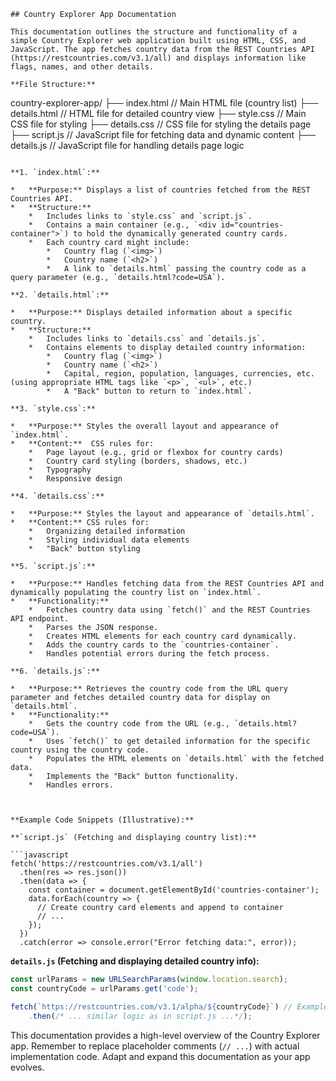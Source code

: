 ```
## Country Explorer App Documentation

This documentation outlines the structure and functionality of a simple Country Explorer web application built using HTML, CSS, and JavaScript. The app fetches country data from the REST Countries API (https://restcountries.com/v3.1/all) and displays information like flags, names, and other details.

**File Structure:**

```
country-explorer-app/
├── index.html       // Main HTML file (country list)
├── details.html    // HTML file for detailed country view
├── style.css       // Main CSS file for styling
├── details.css     // CSS file for styling the details page
├── script.js       // JavaScript file for fetching data and dynamic content
├── details.js      // JavaScript file for handling details page logic
```

**1. `index.html`:**

*   **Purpose:** Displays a list of countries fetched from the REST Countries API.
*   **Structure:**
    *   Includes links to `style.css` and `script.js`.
    *   Contains a main container (e.g., `<div id="countries-container">`) to hold the dynamically generated country cards.
    *   Each country card might include:
        *   Country flag (`<img>`)
        *   Country name (`<h2>`)
        *   A link to `details.html` passing the country code as a query parameter (e.g., `details.html?code=USA`).

**2. `details.html`:**

*   **Purpose:** Displays detailed information about a specific country.
*   **Structure:**
    *   Includes links to `details.css` and `details.js`.
    *   Contains elements to display detailed country information:
        *   Country flag (`<img>`)
        *   Country name (`<h2>`)
        *   Capital, region, population, languages, currencies, etc. (using appropriate HTML tags like `<p>`, `<ul>`, etc.)
        *   A "Back" button to return to `index.html`.

**3. `style.css`:**

*   **Purpose:** Styles the overall layout and appearance of `index.html`.
*   **Content:**  CSS rules for:
    *   Page layout (e.g., grid or flexbox for country cards)
    *   Country card styling (borders, shadows, etc.)
    *   Typography
    *   Responsive design

**4. `details.css`:**

*   **Purpose:** Styles the layout and appearance of `details.html`.
*   **Content:** CSS rules for:
    *   Organizing detailed information
    *   Styling individual data elements
    *   "Back" button styling

**5. `script.js`:**

*   **Purpose:** Handles fetching data from the REST Countries API and dynamically populating the country list on `index.html`.
*   **Functionality:**
    *   Fetches country data using `fetch()` and the REST Countries API endpoint.
    *   Parses the JSON response.
    *   Creates HTML elements for each country card dynamically.
    *   Adds the country cards to the `countries-container`.
    *   Handles potential errors during the fetch process.

**6. `details.js`:**

*   **Purpose:** Retrieves the country code from the URL query parameter and fetches detailed country data for display on `details.html`.
*   **Functionality:**
    *   Gets the country code from the URL (e.g., `details.html?code=USA`).
    *   Uses `fetch()` to get detailed information for the specific country using the country code.
    *   Populates the HTML elements on `details.html` with the fetched data.
    *   Implements the "Back" button functionality.
    *   Handles errors.



**Example Code Snippets (Illustrative):**

**`script.js` (Fetching and displaying country list):**

```javascript
fetch('https://restcountries.com/v3.1/all')
  .then(res => res.json())
  .then(data => {
    const container = document.getElementById('countries-container');
    data.forEach(country => {
      // Create country card elements and append to container
      // ...
    });
  })
  .catch(error => console.error("Error fetching data:", error));
```


**`details.js` (Fetching and displaying detailed country info):**

```javascript
const urlParams = new URLSearchParams(window.location.search);
const countryCode = urlParams.get('code');

fetch(`https://restcountries.com/v3.1/alpha/${countryCode}`) // Example API endpoint
    .then(/* ... similar logic as in script.js ...*/); 
```

This documentation provides a high-level overview of the Country Explorer app.  Remember to replace placeholder comments (`// ...`) with actual implementation code.  Adapt and expand this documentation as your app evolves.
```